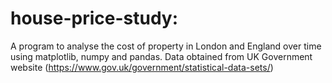# house-price-study:
A program to analyse the cost of property in London and England over time using matplotlib, numpy and pandas.
Data obtained from UK Government website (https://www.gov.uk/government/statistical-data-sets/)

